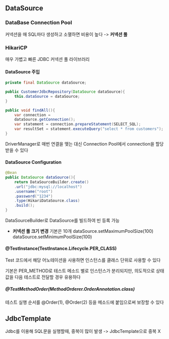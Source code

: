 ## DataSource
### DataBase Connection Pool
커넥션을 매 SQL마다 생성하고 소멸하면 비용이 높다
-> **커넥션 풀**
### HikariCP
매우 가볍고 빠른 JDBC 커넥션 풀 라이브러리
#### DataSource 주입
```java
private final DataSource dataSource;

public CustomerJdbcRepository(DataSource dataSource){
	this.dataSource = dataSource;
}

public void findAll(){
	var connection = 
	dataSource.getConnection();
	var statement = connection.prepareStatement(SELECT_SQL);
	var resultSet = statement.executeQuery("select * from customers");
}
```
DriverManager로 매번 연결을 맺는 대신
Connection Pool에서 connection을 할당받을 수 있다
#### DataSource Configuration
```java
@Bean
public DataSource dataSource(){
	return DataSourceBuilder.create()
	.url("jdbc:mysql://localhost")
	.username("root")
	.password("1234")
	.type(HikariDataSource.class)
	.build();
}
```
DataSourceBuilder로 DataSource를 빌드하여 빈 등록 가능
- **커넥션 풀 크기 변경**
  기본은 10개
  dataSource.setMaximumPoolSize(100)
  dataSource.setMinimumPoolSize(100)
#### @TestInstance(TestInstance.Lifecycle.PER_CLASS)
Test 코드에서 해당 어노테이션을 사용하면 인스턴스를 클래스 단위로 사용할 수 있다

기본은 PER_METHOD로 테스트 메소드 별로 인스턴스가 분리되지만,
의도적으로 상태 값을 다음 테스트로 전달할 경우 유용하다
##### @TestMethodOrder(MethodOrderer.OrderAnnotation.class)
테스트 실행 순서를 @Order(1), @Order(2) 등을 메소드에 붙임으로써 보장할 수 있다
## JdbcTemplate
Jdbc를 이용해 SQL문을 실행할때, 중복이 많이 발생
-> JdbcTemplate으로 중복 X
